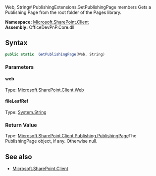 Web, String# PublishingExtensions.GetPublishingPage members
Gets a Publishing Page from the root folder of the Pages library.  

**Namespace:** [Microsoft.SharePoint.Client](Microsoft.SharePoint.Client.md)  
**Assembly:** OfficeDevPnP.Core.dll  
## Syntax
```C#
public static  GetPublishingPage(Web, String)
```
### Parameters
#### web
Type: [Microsoft.SharePoint.Client.Web](Microsoft.SharePoint.Client.Web.md) 
#### 
#### fileLeafRef
Type: [System.String](System.String.md) 
#### 
### Return Value
Type: [Microsoft.SharePoint.Client.Publishing.PublishingPage](Microsoft.SharePoint.Client.Publishing.PublishingPage.md)The PublishingPage object, if any. Otherwise null.
## See also
- [Microsoft.SharePoint.Client](Microsoft.SharePoint.Client.md)
